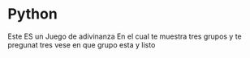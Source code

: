 Python
======

Este ES un Juego de adivinanza En el cual te muestra tres grupos y te pregunat tres vese en que grupo esta y listo